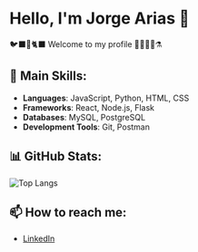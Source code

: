 # Hello, I'm Jorge Arias 👋 

🐦‍⬛👻🐈‍⬛ Welcome to my profile 🧙🏽‍♂️🔮⚗️

## 🚀 Main Skills:
- **Languages**: JavaScript, Python, HTML, CSS
- **Frameworks**: React, Node.js, Flask
- **Databases**: MySQL, PostgreSQL
- **Development Tools**: Git, Postman

## 📊 GitHub Stats:
![Top Langs](https://github-readme-stats.vercel.app/api/top-langs/?username=JKesari86&layout=compact&langs_count=6&theme=radical)

<!-- ## 🌱 Currently Learning:
- [Technologies or tools you're currently learning]

## 💼 Highlighted Projects:
- [Project Name]: [Brief description] - [Link to repo]
- [Another Highlighted Project]: [Brief description] - [Link to repo] -->

## 📫 How to reach me:
- [LinkedIn](https://www.linkedin.com/in/jorge-arias-266260262/)

